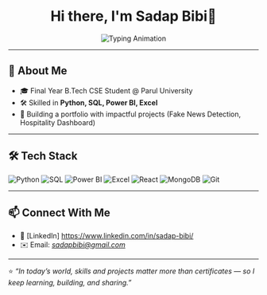 <h1 align="center">Hi there, I'm Sadap Bibi👋</h1>

<p align="center">
  <img src="https://readme-typing-svg.demolab.com?font=Fira+Code&duration=2000&pause=1000&color=4E8EFF&center=true&width=500&lines=Final+Year+CSE+Student;Aspiring+Data+Analyst;ML+Enthusiast;Always+Learning+Something+New" alt="Typing Animation" />
</p>

---

## 🚀 About Me  
- 🎓 Final Year B.Tech CSE Student @ Parul University  
- 🛠 Skilled in **Python, SQL, Power BI, Excel**  
- 🌱 Building a portfolio with impactful projects (Fake News Detection, Hospitality Dashboard)  

---


## 🛠️ Tech Stack  

<p align="center">
  
![Python](https://img.shields.io/badge/Python-3776AB?style=for-the-badge&logo=python&logoColor=white)
![SQL](https://img.shields.io/badge/SQL-336791?style=for-the-badge&logo=postgresql&logoColor=white)
![Power BI](https://img.shields.io/badge/Power%20BI-F2C811?style=for-the-badge&logo=Power%20BI&logoColor=black)
![Excel](https://img.shields.io/badge/Excel-217346?style=for-the-badge&logo=microsoft-excel&logoColor=white)
![React](https://img.shields.io/badge/React-20232A?style=for-the-badge&logo=react&logoColor=61DAFB)
![MongoDB](https://img.shields.io/badge/MongoDB-4EA94B?style=for-the-badge&logo=mongodb&logoColor=white)
![Git](https://img.shields.io/badge/Git-F05033?style=for-the-badge&logo=git&logoColor=white)

</p>

---


## 📫 Connect With Me  
- 💼 [LinkedIn] https://www.linkedin.com/in/sadap-bibi/ 
- ✉️ Email: *sadapbibi@gmail.com*  

---

⭐ *“In today’s world, skills and projects matter more than certificates — so I keep learning, building, and sharing.”*  
